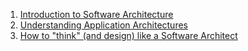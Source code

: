 1. [Introduction to Software Architecture](https://www.codeproject.com/Articles/1064240/Introduction-to-Software-Architecture)
1. [Understanding Application Architectures](https://www.codeproject.com/Articles/1120421/Understanding-Application-Architectures)
1. [How to "think" (and design) like a Software Architect](https://www.youtube.com/watch?v=mCM6QVHD08c)

